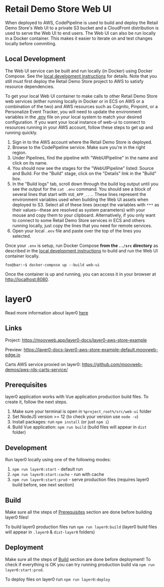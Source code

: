 # Retail Demo Store Web UI

When deployed to AWS, CodePipeline is used to build and deploy the Retail Demo Store's Web UI to a private S3 bucket and a CloudFront distribution is used to serve the Web UI to end users. The Web UI can also be run locally in a Docker container. This makes it easier to iterate on and test changes locally before commiting.

## Local Development

The Web UI service can be built and run locally (in Docker) using Docker Compose. See the [local development instructions](../) for details. Note that you still must first deploy the Retail Demo Store project to AWS to satisfy resource dependencies.

To get your local Web UI container to make calls to other Retail Demo Store web services (either running locally in Docker or in ECS on AWS or a combination of the two) and AWS resources such as Cognito, Pinpoint, or a Personalize Event Tracker, you will need to update the environment variables in the [.env](./env) file on your local system to match your desired configuration. If you want your local instance of web-ui to connect to resources running in your AWS account, follow these steps to get up and running quickly.

1. Sign in to the AWS account where the Retail Demo Store is deployed.
2. Browse to the CodePipeline service. Make sure you're in the right region.
3. Under Pipelines, find the pipeline with "WebUIPipeline" in the name and click on its name.
4. You should now see the stages for the "WebUIPipeline" listed: Source and Build. For the "Build" stage, click on the "Details" link in the "Build" box.
5. In the "Build logs" tab, scroll down through the build log output until you see the output for the `cat .env` command. You should see a block of several lines that start with `VUE_APP_...`. These lines represent the environment variables used when building the Web UI assets when deployed to S3. Select all of these lines (except the variables with `***` as their values--these are resolved as system parameters) with your mouse and copy them to your clipboard. Alternatively, if you only want to connect to some Retail Demo Store services in ECS and others running locally, just copy the lines that you need for remote services.
6. Open your local `.env` file and paste over the top of the lines you selected.

Once your `.env` is setup, run Docker Compose **from the `../src` directory** as described in the [local development instructions](../) to build and run the Web UI container locally.

```console
foo@bar:~$ docker-compose up --build web-ui
```

Once the container is up and running, you can access it in your browser at [http://localhost:8080](http://localhost:8080).

# layer0

Read more information about layer0 [here](https://developer.moovweb.com/guides/starter)

## Links

Project: https://moovweb.app/layer0-docs/layer0-aws-store-example

Preview: https://layer0-docs-layer0-aws-store-example-default.moovweb-edge.io

Carts AWS service proxied on layer0: https://github.com/moovweb-demos/aws-rds-carts-service/

## Prerequisites

layer0 application works with Vue application production build files.
To create it, follow the next steps.

1. Make sure your terminal is open in `%project_root%/src/web-ui` folder
2. Set NodeJS version >= 12 (to check your version use `node -v`)
3. Install packages: run `npm install` (or just `npm i`)
4. Build Vue application: `npm run build` (build files will appear in `dist` folder)

## Development

Run layer0 locally using one of the following modes:
1. `npm run layer0:start` - default run 
2. `npm run layer0:start:cache` - run with cache
3. `npm run layer0:start:prod` - serve production files (requires layer0 build before, see next section)

## Build

Make sure all the steps of [Prerequisites](#Prerequisites) section are done before building layer0 files!

To build layer0 production files run `npm run layer0:build` (layer0 build files will appear in `.layer0` & `dist-layer0` folders)

## Deployment

Make sure all the steps of [Build](#Build) section are done before deployment! 
To check if everything is OK you can try running production build via `npm run layer0:start:prod`.

To deploy files on layer0 run `npm run layer0:deploy`
